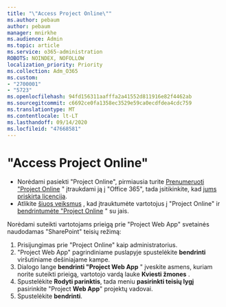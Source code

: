 ```yaml
---
title: "\"Access Project Online\""
ms.author: pebaum
author: pebaum
manager: mnirkhe
ms.audience: Admin
ms.topic: article
ms.service: o365-administration
ROBOTS: NOINDEX, NOFOLLOW
localization_priority: Priority
ms.collection: Adm_O365
ms.custom:
- "2700001"
- "5723"
ms.openlocfilehash: 94fd156311aafffa2a41552d811916e82f4462ab
ms.sourcegitcommit: c6692ce0fa1358ec3529e59ca0ecdfdea4cdc759
ms.translationtype: MT
ms.contentlocale: lt-LT
ms.lasthandoff: 09/14/2020
ms.locfileid: "47668581"
---
```

# <a name="access-project-online"></a>"Access Project Online"

- Norėdami pasiekti "Project Online", pirmiausia turite [Prenumeruoti "Project Online](https://docs.microsoft.com/ProjectOnline/get-started-with-project-online) " įtraukdami ją į "Office 365", tada įsitikinkite, kad [jums priskirta licencija](https://docs.microsoft.com/ProjectOnline/step-1-sign-up-for-project-online#next-make-sure-you-can-get-in).
- Atlikite [šiuos veiksmus](https://docs.microsoft.com/ProjectOnline/step-2-add-people-to-project-online) , kad įtrauktumėte vartotojus į "Project Online" ir [bendrintumėte "Project Online](https://docs.microsoft.com/ProjectOnline/step-2-add-people-to-project-online#4-finally-share-project-online-with-the-people-you-added) " su jais.

Norėdami suteikti vartotojams prieigą prie "Project Web App" svetainės naudodamas "SharePoint" teisių režimą:

1. Prisijungimas prie "Project Online" kaip administratorius.
2. "Project Web App" pagrindiniame puslapyje spustelėkite **bendrinti** viršutiniame dešiniajame kampe.
3. Dialogo lange **bendrinti "Project Web App** " įveskite asmens, kuriam norite suteikti prieigą, vartotojo vardą lauke **Kviesti žmones** .
4. Spustelėkite **Rodyti parinktis**, tada meniu **pasirinkti teisių lygį** pasirinkite "Project **Web App**" projektų vadovai.
5. Spustelėkite **bendrinti**.

